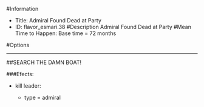 #Information
 - Title: Admiral Found Dead at Party
 - ID: flavor_esmari.38
#Description
Admiral Found Dead at Party
#Mean Time to Happen:
Base time = 72 months

#Options

___
##SEARCH THE DAMN BOAT!

###Efects:<ul><li>kill leader:</li><ul><li>type = admiral</li></ul></ul>
